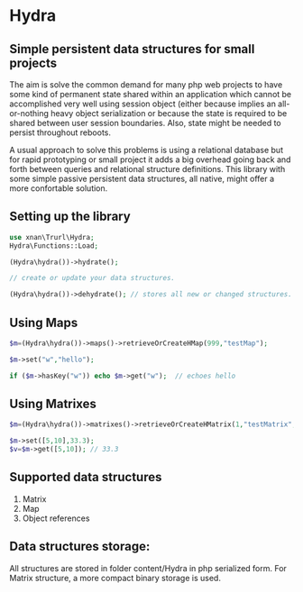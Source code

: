 # Hydra
## Simple persistent data structures for small projects

The aim is solve the common demand for many php web projects to have some kind of
permanent state shared within an application which cannot be accomplished
very well using session object (either because implies an all-or-nothing heavy object
serialization or because the state is required to be shared between user session boundaries. 
Also, state might be needed to persist throughout reboots.

A usual approach to solve this problems is using a relational database but for rapid prototyping
or small project it adds a big overhead going back and forth between queries and relational structure
definitions. This library with some simple passive persistent data structures, all native, 
might offer a more confortable solution.

##  Setting up the library
```php
use xnan\Trurl\Hydra;
Hydra\Functions::Load;

(Hydra\hydra())->hydrate();

// create or update your data structures.

(Hydra\hydra())->dehydrate(); // stores all new or changed structures.

```

## Using Maps
```php
$m=(Hydra\hydra())->maps()->retrieveOrCreateHMap(999,"testMap");

$m->set("w","hello");

if ($m->hasKey("w")) echo $m->get("w");  // echoes hello
```


## Using Matrixes
```php
$m=(Hydra\hydra())->matrixes()->retrieveOrCreateHMatrix(1,"testMatrix",[10,20]);		

$m->set([5,10],33.3);
$v=$m->get([5,10]); // 33.3
```

## Supported data structures
1. Matrix
2. Map
3. Object references

## Data structures storage:

All structures are stored in folder content/Hydra in php serialized form. 
For Matrix structure, a more compact binary storage is used.
